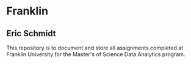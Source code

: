# Franklin
## Eric Schmidt

This repository is to document and store all assignments completed at Franklin University for the Master's of Science Data Analytics program.
